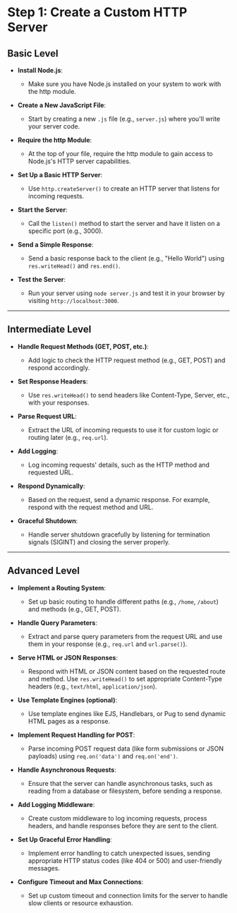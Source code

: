# Step 1: Create a Custom HTTP Server

## Basic Level

- **Install Node.js**:
  - Make sure you have Node.js installed on your system to work with the http module.

- **Create a New JavaScript File**:
  - Start by creating a new `.js` file (e.g., `server.js`) where you'll write your server code.

- **Require the http Module**:
  - At the top of your file, require the http module to gain access to Node.js's HTTP server capabilities.

- **Set Up a Basic HTTP Server**:
  - Use `http.createServer()` to create an HTTP server that listens for incoming requests.

- **Start the Server**:
  - Call the `listen()` method to start the server and have it listen on a specific port (e.g., 3000).

- **Send a Simple Response**:
  - Send a basic response back to the client (e.g., "Hello World") using `res.writeHead()` and `res.end()`.

- **Test the Server**:
  - Run your server using `node server.js` and test it in your browser by visiting `http://localhost:3000`.

---

## Intermediate Level

- **Handle Request Methods (GET, POST, etc.)**:
  - Add logic to check the HTTP request method (e.g., GET, POST) and respond accordingly.

- **Set Response Headers**:
  - Use `res.writeHead()` to send headers like Content-Type, Server, etc., with your responses.

- **Parse Request URL**:
  - Extract the URL of incoming requests to use it for custom logic or routing later (e.g., `req.url`).

- **Add Logging**:
  - Log incoming requests' details, such as the HTTP method and requested URL.

- **Respond Dynamically**:
  - Based on the request, send a dynamic response. For example, respond with the request method and URL.

- **Graceful Shutdown**:
  - Handle server shutdown gracefully by listening for termination signals (SIGINT) and closing the server properly.

---

## Advanced Level

- **Implement a Routing System**:
  - Set up basic routing to handle different paths (e.g., `/home`, `/about`) and methods (e.g., GET, POST).

- **Handle Query Parameters**:
  - Extract and parse query parameters from the request URL and use them in your response (e.g., `req.url` and `url.parse()`).

- **Serve HTML or JSON Responses**:
  - Respond with HTML or JSON content based on the requested route and method. Use `res.writeHead()` to set appropriate Content-Type headers (e.g., `text/html`, `application/json`).

- **Use Template Engines (optional)**:
  - Use template engines like EJS, Handlebars, or Pug to send dynamic HTML pages as a response.

- **Implement Request Handling for POST**:
  - Parse incoming POST request data (like form submissions or JSON payloads) using `req.on('data')` and `req.on('end')`.

- **Handle Asynchronous Requests**:
  - Ensure that the server can handle asynchronous tasks, such as reading from a database or filesystem, before sending a response.

- **Add Logging Middleware**:
  - Create custom middleware to log incoming requests, process headers, and handle responses before they are sent to the client.

- **Set Up Graceful Error Handling**:
  - Implement error handling to catch unexpected issues, sending appropriate HTTP status codes (like 404 or 500) and user-friendly messages.

- **Configure Timeout and Max Connections**:
  - Set up custom timeout and connection limits for the server to handle slow clients or resource exhaustion.
